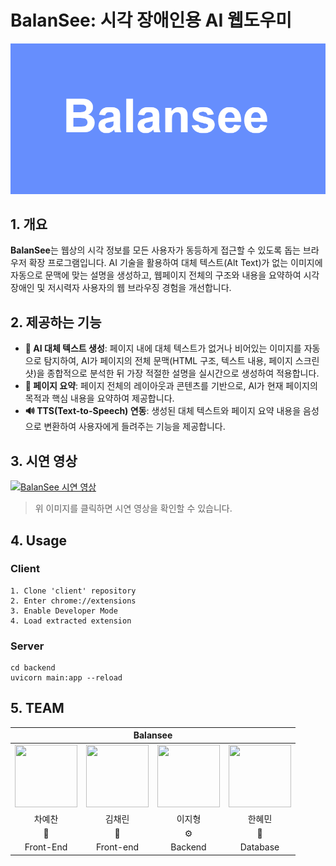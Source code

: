 # BalanSee: 시각 장애인용 AI 웹도우미
![BalanSee 로고](./balansee.PNG)

## 1\. 개요

**BalanSee**는 웹상의 시각 정보를 모든 사용자가 동등하게 접근할 수 있도록 돕는 브라우저 확장 프로그램입니다. AI 기술을 활용하여 대체 텍스트(Alt Text)가 없는 이미지에 자동으로 문맥에 맞는 설명을 생성하고, 웹페이지 전체의 구조와 내용을 요약하여 시각장애인 및 저시력자 사용자의 웹 브라우징 경험을 개선합니다.

## 2\. 제공하는 기능

  * **🤖 AI 대체 텍스트 생성**: 페이지 내에 대체 텍스트가 없거나 비어있는 이미지를 자동으로 탐지하여, AI가 페이지의 전체 문맥(HTML 구조, 텍스트 내용, 페이지 스크린샷)을 종합적으로 분석한 뒤 가장 적절한 설명을 실시간으로 생성하여 적용합니다.
  * **📄 페이지 요약**: 페이지 전체의 레이아웃과 콘텐츠를 기반으로, AI가 현재 페이지의 목적과 핵심 내용을 요약하여 제공합니다.
  * **🔊 TTS(Text-to-Speech) 연동**: 생성된 대체 텍스트와 페이지 요약 내용을 음성으로 변환하여 사용자에게 들려주는 기능을 제공합니다.

## 3\. 시연 영상

[![BalanSee 시연 영상](https://youtu.be/JHOvNbyrmGM/0.jpg)](https://youtu.be/JHOvNbyrmGM)

> 위 이미지를 클릭하면 시연 영상을 확인할 수 있습니다.

## 4\. Usage

### Client
<div markdown="1">

    1. Clone 'client' repository
    2. Enter chrome://extensions
    3. Enable Developer Mode
    4. Load extracted extension


</div>


### Server
<div markdown="1">
    
    cd backend
    uvicorn main:app --reload

</div>


## 5\. TEAM

<div align='center'>
  
<table>
    <thead>
        <tr>
            <th colspan="5"> Balansee </th>
        </tr>
    </thead>
    <tbody>
         <tr>
           <td align='center'><a href="https://github.com/3004yechan" target='_blank'><img src="https://avatars.githubusercontent.com/u/62199985?v=4" width="100" height="100"></td>
           <td align='center'><a href="https://github.com/chaelyn-kim" target='_blank'><img src="https://avatars.githubusercontent.com/u/229458887?v=4" width="100" height="100"></td>
           <td align='center'><a href="https://github.com/showtime3763" target='_blank'><img src="https://avatars.githubusercontent.com/u/199572864?v=4" width="100" height="100"></td>
           <td align='center'><a href="https://github.com/gksgpals" target='_blank'><img src="https://avatars.githubusercontent.com/u/173118693?v=4" width="100" height="100"></td>
         </tr>
         <tr>
           <td align='center'>차예찬</td>
           <td align='center'>김채린</td>
           <td align='center'>이지형</td>
           <td align='center'>한혜민</td>
         </tr>
         <tr>
           <td align='center'>🎨</td>
           <td align='center'>🎨</td>
           <td align='center'>⚙️</td>
           <td align='center'>💾</td>
         </tr>
         <tr>
           <td align='center'>Front-End</td>
           <td align='center'>Front-end</td>
           <td align='center'>Backend</td>
           <td align='center'>Database</td>
         </tr>
    </tbody>
</table>

</div> 
